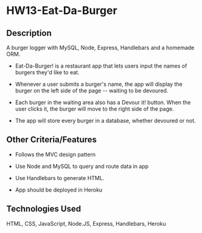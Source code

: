 # HW13-Eat-Da-Burger

## Description
A burger logger with MySQL, Node, Express, Handlebars and a homemade ORM. 

* Eat-Da-Burger! is a restaurant app that lets users input the names of burgers they'd like to eat.

* Whenever a user submits a burger's name, the app will display the burger on the left side of the page -- waiting to be devoured.

* Each burger in the waiting area also has a Devour it! button. When the user clicks it, the burger will move to the right side of the page.

* The app will store every burger in a database, whether devoured or not.

## Other Criteria/Features
* Follows the MVC design pattern

* Use Node and MySQL to query and route data in app 

* Use Handlebars to generate HTML.

* App should be deployed in Heroku

## Technologies Used
HTML, CSS, JavaScript, Node.JS, Express, Handlebars, Heroku

